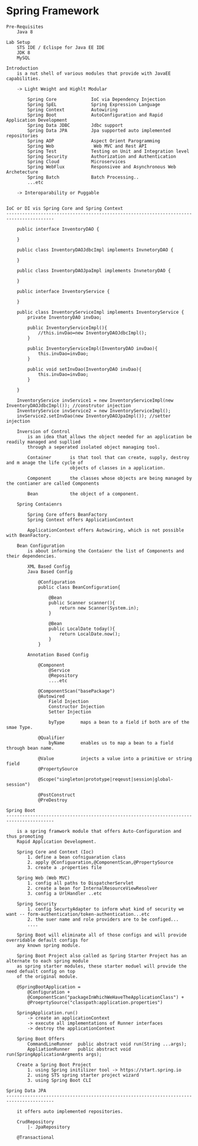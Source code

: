 Spring Framework
======================================================================================

    Pre-Requisites
        Java 8
    
    Lab Setup
        STS IDE / Eclispe for Java EE IDE
        JDK 8
        MySQL

    Introduction
        is a nut shell of various modules that provide with JavaEE capabilities.

        -> Light Weight and Highlt Modular

            Spring Core             IoC via Dependency Injection
            Spring SpEL             Spring Expression Language
            Spring Context          Autowiring
            Spring Boot             AutoConfiguration and Rapid Application Development
            Spring Data JDBC        Jdbc support
            Spring Data JPA         Jpa supported auto implemented repositories
            Spring AOP              Aspect Orient Parogramming
            Spring Web               Web MVC and Rest API
            Spring Test             Testing on Unit and Integration level
            Spring Security         Authorization and Authentication
            Spring Cloud            Microservices
            Spring WebFlux          Responsivee and Asynchronous Web Archetecture
            Spring Batch            Batch Processing..
            ...etc

        -> Interoparability or Puggable


    IoC or DI vis Spring Core and Spring Context
    ----------------------------------------------------------------------------------------

        public interface InventoryDAO {

        }   

        public class InventoryDAOJdbcImpl implements InvnetoryDAO {

        }   

        public class InventoryDAOJpaImpl implements InvnetoryDAO {

        }   

        public interface InventoryService {

        }

        public class InventoryServiceImpl implements InventoryService {
            private InventoryDAO invDao;

            public InventoryServiceImpl(){
                //this.invDao=new InventoryDAOJdbcImpl();
            }
            
            public InventoryServiceImpl(InventoryDAO invDao){
                this.invDao=invDao;
            }

            public void setInvDao(InventoryDAO invDao){
                this.invDao=invDao;
            }

        }

        InventoryService invService1 = new InventoryServiceImpl(new InventoryDAOJdbcImpl()); //construtor injection
        InventoryService invService2 = new InventoryServiceImpl();
        invService2.setInvDao(new InventoryDAOJpaImpl()); //setter injection

        Inversion of Control
            is an idea that allows the object needed for an application be readily managed and supllied
            through a seperated isolated object managing tool.

            Container       is that tool that can create, supply, destroy and m anage the life cycle of
                            objects of classes in a application.

            Component       the classes whose objects are being managed by the contianer are called Components

            Bean            the object of a component.

        Spring Contaienrs

            Spring Core offers BeanFactory
            Spring Context offers ApplicationContext

            ApplicationContext offers Autowiring, which is not possible with BeanFactory.

        Bean Configuration
            is about informing the Contaienr the list of Components and their dependencies.

            XML Based Config
            Java Based Config

                @Configuration
                public class BeanConfiguration{
                    
                    @Bean
                    public Scanner scanner(){
                        return new Scanner(System.in);
                    }

                    @Bean
                    public LocalDate today(){
                        return LocalDate.now();
                    }
                }

            Annotation Based Config

                @Component
                    @Service
                    @Repository
                    ....etc

                @ComponentScan("basePackage")
                @Autowired
                    Field Injection
                    Constructor Injection
                    Setter Injection
                    
                    byType      maps a bean to a field if both are of the smae Type.
                
                @Qualifier
                    byName      enables us to map a bean to a field through bean name.

                @Value          injects a value into a primitive or string field
                @PropertySource

                @Scope("singleton|prototype|reqeust|session|global-session")

                @PostConstruct
                @PreDestroy

    Spring Boot
    ----------------------------------------------------------------------------------------

        is a spring framwork module that offers Auto-Configuration and thus promoting
        Rapid Application Development.

        Spring Core and Context (Ioc)
            1. define a bean cofniguaration class
            2. apply @Configuaration,@ComponentScan,@PropertySource
            3. create a .properties file

        Spring Web (Web MVC)
            1. config all paths to DispatcherServlet
            2. create a bean for InternalResourceViewResolver 
            3. config a UrlHandler ..etc

        Spring Security
            1. config SecurtyAdapter to inform what kind of security we want -- form-authentication/token-authentication...etc
            2. the suer name and role providers are to be configed...
            ....

        Spring Boot will eliminate all of those configs and will provide overridable default configs for
        any known spring module.

        Spring Boot Project also called as Spring Starter Project has an alternate to each spring module
        as spring starter modules, these starter moduel will provide the need defualt config on top
        of the original module.

        @SpringBootApplication = 
            @Configuration + 
            @ComponentScan("packageInWhichWeHaveTheApplicationClass") + 
            @ProeprtySource("classpath:application.properties")

        SpringApplication.run()
            -> create an applicationContext
            -> execute all implementations of Runner interfaces
            -> destroy the applicationContext

        Spring Boot Offers
            CommandLineRunner  public abstract void run(String ...args);
            AppliationRunner   public abstract void run(SpringApplicationArgments args);

        Create a Spring Boot Project
            1. using Spring initilizer tool -> https://start.spring.io
            2. using STS spring starter project wizard
            3. using Spring Boot CLI

    Spring Data JPA
    ----------------------------------------------------------------------------------------

        it offers auto implemented repositories.

        CrudRepository
            |- JpaRepository

        @Transactional

        